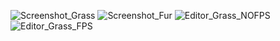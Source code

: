 ![Screenshot_Grass](https://github.com/gabriel-nkole/Shell-Texturing/assets/101514971/017ff759-bed9-4dc6-8085-ea34e3c2c551)
![Screenshot_Fur](https://github.com/gabriel-nkole/Shell-Texturing/assets/101514971/686e3511-6280-4aeb-aeaf-a5b44ae00f0a)
![Editor_Grass_NOFPS](https://github.com/gabriel-nkole/Shell-Texturing/assets/101514971/0555c14a-f217-4fb0-a4f8-c939337b6464)
![Editor_Grass_FPS](https://github.com/gabriel-nkole/Shell-Texturing/assets/101514971/acb70833-ed72-4c62-bbde-f9db8b6c38cf)
